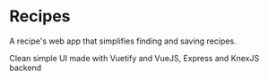 # Recipes

A recipe's web app that simplifies finding and saving recipes.

Clean simple UI made with Vuetify and VueJS, Express and KnexJS backend
